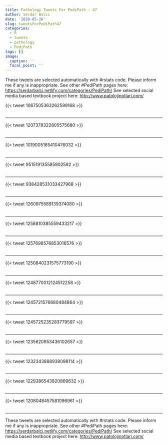 ```yaml
---
title: Pathology Tweets For PediPath - 47
author: Serdar Balci
date: '2020-05-26'
slug: tweetsForPediPath47
categories:
  - R
  - tweets
  - pathology
  - PediPath
tags: []
image:
  caption: ''
  focal_point: ''
---
```



These tweets are selected automatically with #rstats code. Please inform me if any is inappropriate.
See other #PediPath pages here: https://serdarbalci.netlify.com/categories/PediPath/ 
See selected social media based textbook project here: http://www.patolojinotlari.com/

{{< tweet 1067505363262599168 >}}
<br>
<br>
<hr>
{{< tweet 1207378322805575680 >}}
<br>
<br>
<hr>
{{< tweet 1019005165410476032 >}}
<br>
<br>
<hr>
{{< tweet 951519135585902592 >}}
<br>
<br>
<hr>
{{< tweet 938428531033427968 >}}
<br>
<br>
<hr>
{{< tweet 1260975589139374080 >}}
<br>
<br>
<hr>
{{< tweet 1258810385559433217 >}}
<br>
<br>
<hr>
{{< tweet 1257698576853016576 >}}
<br>
<br>
<hr>
{{< tweet 1250840231575773190 >}}
<br>
<br>
<hr>
{{< tweet 1248770012124512258 >}}
<br>
<br>
<hr>
{{< tweet 1245721576680484864 >}}
<br>
<br>
<hr>
{{< tweet 1245725235283779597 >}}
<br>
<br>
<hr>
{{< tweet 1235620953436102657 >}}
<br>
<br>
<hr>
{{< tweet 1232343888939098114 >}}
<br>
<br>
<hr>
{{< tweet 1229386543820869632 >}}
<br>
<br>
<hr>
{{< tweet 1208048457581096961 >}}
<br>
<br>
<hr>


These tweets are selected automatically with #rstats code. Please inform me if any is inappropriate.
See other #PediPath pages here: https://serdarbalci.netlify.com/categories/PediPath/ 
See selected social media based textbook project here: http://www.patolojinotlari.com/
